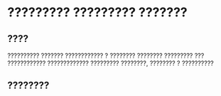 ﻿# ????????? ????????? ???????

## ????

?????????? ??????? ???????????? ? ???????? ???????? ????????? ??? ????????????
????????????? ????????? ????????, ???????? ? ??????????

## ????????
